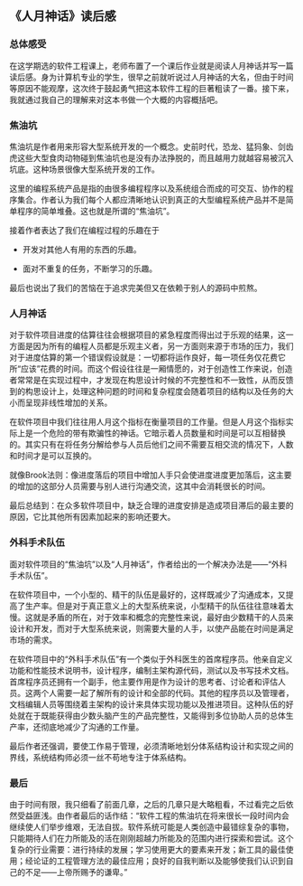 ## 《人月神话》读后感
### 总体感受
在这学期选的软件工程课上，老师布置了一个课后作业就是阅读人月神话并写一篇读后感。身为计算机专业的学生，很早之前就听说过人月神话的大名，但由于时间等原因不能观摩，这次终于鼓起勇气把这本软件工程的巨著粗读了一番。接下来，我就通过我自己的理解来对这本书做一个大概的内容概括吧。
### 焦油坑
焦油坑是作者用来形容大型系统开发的一个概念。史前时代，恐龙、猛犸象、剑齿虎这些大型食肉动物碰到焦油坑也是没有办法挣脱的，而且越用力就越容易被沉入坑底。这种场景很像大型系统开发的工作。

这里的编程系统产品是指的由很多编程程序以及系统组合而成的可交互、协作的程序集合。作者认为我们每个人都应清晰地认识到真正的大型编程系统产品并不是简单程序的简单堆叠。这也就是所谓的“焦油坑”。

接着作者表达了我们在编程过程的乐趣在于

* 开发对其他人有用的东西的乐趣。

* 面对不重复的任务，不断学习的乐趣。

最后也说出了我们的苦恼在于追求完美但又在依赖于别人的源码中煎熬。

### 人月神话
对于软件项目进度的估算往往会根据项目的紧急程度而得出过于乐观的结果，这一方面是因为所有的编程人员都是乐观主义者，另一方面则来源于市场的压力，我们对于进度估算的第一个错误假设就是：一切都将运作良好，每一项任务仅花费它所“应该”花费的时间。而这个假设往往是一厢情愿的，对于创造性工作来说，创造者常常是在实现过程中，才发现在构思设计时候的不完整性和不一致性，从而反馈到的构思设计上，处理这种问题的时间和复杂程度会随着项目的结构以及任务的大小而呈现非线性增加的关系。

在软件项目中我们往往用人月这个指标在衡量项目的工作量。但是人月这个指标实际上是一个危险的带有欺骗性的神话。它暗示着人员数量和时间是可以互相替换的。其实只有在将任务分解给参与人员后他们之间不需要互相交流的情况下，人数和时间才是可以互换的。

就像Brook法则：像进度落后的项目中增加人手只会使进度进度更加落后，这主要的增加的这部分人员需要与别人进行沟通交流，这其中会消耗很长的时间。

最后总结到：在众多软件项目中，缺乏合理的进度安排是造成项目滞后的最主要的原因，它比其他所有因素加起来的影响还要大。

### 外科手术队伍
面对软件项目的“焦油坑”以及“人月神话”，作者给出的一个解决办法是——“外科手术队伍”。

在软件项目中，一个小型的、精干的队伍是最好的，这样既减少了沟通成本，又提高了生产率。但是对于真正意义上的大型系统来说，小型精干的队伍往往意味着太慢。这就是矛盾的所在，对于效率和概念的完整性来说，最好由少数精干的人员来设计和开发，而对于大型系统来说，则需要大量的人手，以使产品能在时间是满足市场的需求。

在软件项目中的“外科手术队伍”有一个类似于外科医生的首席程序员。他亲自定义功能和性能技术说明书，设计程序，编制主架构源代码，测试以及书写技术文档。首席程序员还拥有一个副手，他主要作用是作为设计的思考者、讨论者和评估人员。这两个人需要一起了解所有的设计和全部的代码。其他的程序员以及管理者，文档编辑人员等围绕着主架构的设计来具体实现功能以及推进项目。这种队伍的好处就在于既能获得由少数头脑产生的产品完整性，又能得到多位协助人员的总体生产率，还彻底地减少了沟通的工作量。

最后作者还强调，要使工作易于管理，必须清晰地划分体系结构设计和实现之间的界线，系统结构师必须一丝不苟地专注于体系结构。

### 最后
由于时间有限，我只细看了前面几章，之后的几章只是大略粗看，不过看完之后依然受益匪浅。由作者最后的话作结：“软件工程的焦油坑在将来很长一段时间内会继续使人们举步维艰，无法自拔。软件系统可能是人类创造中最错综复杂的事物，只能期待人们在力所能及的活在刚刚超越力所能及的范围内进行探索和尝试。这个复杂的行业需要：进行持续的发展；学习使用更大的要素来开发；新工具的最佳使用；经论证的工程管理方法的最佳应用；良好的自我判断以及能够使我们认识到自己的不足——上帝所赐予的谦卑。”



